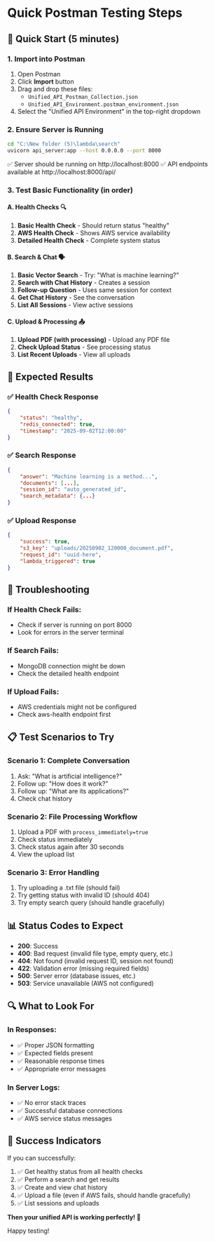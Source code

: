 # Quick Postman Testing Steps

## 🚀 Quick Start (5 minutes)

### 1. Import into Postman
1. Open Postman
2. Click **Import** button
3. Drag and drop these files:
   - `Unified_API_Postman_Collection.json`
   - `Unified_API_Environment.postman_environment.json`
4. Select the "Unified API Environment" in the top-right dropdown

### 2. Ensure Server is Running
```bash
cd "C:\New folder (5)\lambda\search"
uvicorn api_server:app --host 0.0.0.0 --port 8000
```
✅ Server should be running on http://localhost:8000
✅ API endpoints available at http://localhost:8000/api/

### 3. Test Basic Functionality (in order)

#### A. Health Checks 🔍
1. **Basic Health Check** - Should return status "healthy"
2. **AWS Health Check** - Shows AWS service availability
3. **Detailed Health Check** - Complete system status

#### B. Search & Chat 🗣️
1. **Basic Vector Search** - Try: "What is machine learning?"
2. **Search with Chat History** - Creates a session
3. **Follow-up Question** - Uses same session for context
4. **Get Chat History** - See the conversation
5. **List All Sessions** - View active sessions

#### C. Upload & Processing 📤
1. **Upload PDF (with processing)** - Upload any PDF file
2. **Check Upload Status** - See processing status
3. **List Recent Uploads** - View all uploads

## 🎯 Expected Results

### ✅ Health Check Response
```json
{
    "status": "healthy",
    "redis_connected": true,
    "timestamp": "2025-09-02T12:00:00"
}
```

### ✅ Search Response
```json
{
    "answer": "Machine learning is a method...",
    "documents": [...],
    "session_id": "auto_generated_id",
    "search_metadata": {...}
}
```

### ✅ Upload Response
```json
{
    "success": true,
    "s3_key": "uploads/20250902_120000_document.pdf",
    "request_id": "uuid-here",
    "lambda_triggered": true
}
```

## 🔧 Troubleshooting

### If Health Check Fails:
- Check if server is running on port 8000
- Look for errors in the server terminal

### If Search Fails:
- MongoDB connection might be down
- Check the detailed health endpoint

### If Upload Fails:
- AWS credentials might not be configured
- Check aws-health endpoint first

## 📋 Test Scenarios to Try

### Scenario 1: Complete Conversation
1. Ask: "What is artificial intelligence?"
2. Follow up: "How does it work?"
3. Follow up: "What are its applications?"
4. Check chat history

### Scenario 2: File Processing Workflow
1. Upload a PDF with `process_immediately=true`
2. Check status immediately
3. Check status again after 30 seconds
4. View the upload list

### Scenario 3: Error Handling
1. Try uploading a .txt file (should fail)
2. Try getting status with invalid ID (should 404)
3. Try empty search query (should handle gracefully)

## 📊 Status Codes to Expect

- **200**: Success
- **400**: Bad request (invalid file type, empty query, etc.)
- **404**: Not found (invalid request ID, session not found)
- **422**: Validation error (missing required fields)
- **500**: Server error (database issues, etc.)
- **503**: Service unavailable (AWS not configured)

## 🔍 What to Look For

### In Responses:
- ✅ Proper JSON formatting
- ✅ Expected fields present
- ✅ Reasonable response times
- ✅ Appropriate error messages

### In Server Logs:
- ✅ No error stack traces
- ✅ Successful database connections
- ✅ AWS service status messages

## 🎉 Success Indicators

If you can successfully:
1. ✅ Get healthy status from all health checks
2. ✅ Perform a search and get results
3. ✅ Create and view chat history
4. ✅ Upload a file (even if AWS fails, should handle gracefully)
5. ✅ List sessions and uploads

**Then your unified API is working perfectly! 🚀**

Happy testing!

